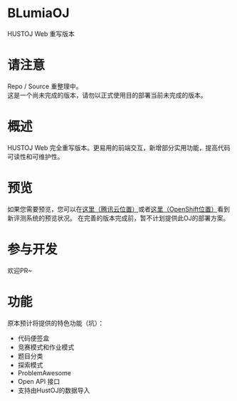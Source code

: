 # BLumiaOJ

HUSTOJ Web 重写版本

请注意
===
Repo / Source 重整理中。  
这是一个尚未完成的版本，请勿以正式使用目的部署当前未完成的版本。

概述
===
HUSTOJ Web 完全重写版本。更易用的前端交互，新增部分实用功能，提高代码可读性和可维护性。

预览
===
如果您需要预览，您可以在[这里（腾讯云位置）](http://oj.blumia.cn/)或者[这里（OpenShift位置）](https://testbed-blumia.rhcloud.com/)看到新评测系统的预览状况。
在完善的版本完成前，暂不计划提供此OJ的部署方案。

参与开发
===

欢迎PR~

功能
===
原本预计将提供的特色功能（坑）：

* 代码便签盒 
* 竞赛模式和作业模式 
* 题目分类
* 探索模式 
* ProblemAwesome 
* Open API 接口 
* 支持由HustOJ的数据导入 
